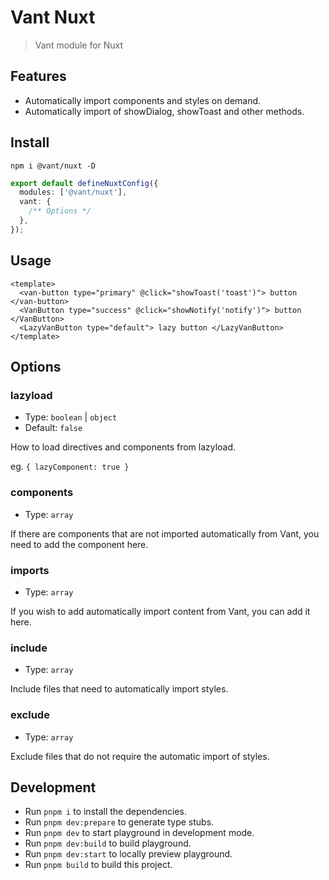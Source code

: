 # Vant Nuxt

> Vant module for Nuxt

## Features

- Automatically import components and styles on demand.
- Automatically import of showDialog, showToast and other methods.

## Install

```shell
npm i @vant/nuxt -D
```

```ts
export default defineNuxtConfig({
  modules: ['@vant/nuxt'],
  vant: {
    /** Options */
  },
});
```

## Usage

```vue
<template>
  <van-button type="primary" @click="showToast('toast')"> button </van-button>
  <VanButton type="success" @click="showNotify('notify')"> button </VanButton>
  <LazyVanButton type="default"> lazy button </LazyVanButton>
</template>
```

## Options

### lazyload

- Type: `boolean` | `object`
- Default: `false`

How to load directives and components from lazyload.

eg. `{ lazyComponent: true }`

### components

- Type: `array`

If there are components that are not imported automatically from Vant, you need to add the component here.

### imports

- Type: `array`

If you wish to add automatically import content from Vant, you can add it here.

### include

- Type: `array`

Include files that need to automatically import styles.

### exclude

- Type: `array`

Exclude files that do not require the automatic import of styles.

## Development

- Run `pnpm i` to install the dependencies.
- Run `pnpm dev:prepare` to generate type stubs.
- Run `pnpm dev` to start playground in development mode.
- Run `pnpm dev:build` to build playground.
- Run `pnpm dev:start` to locally preview playground.
- Run `pnpm build` to build this project.
